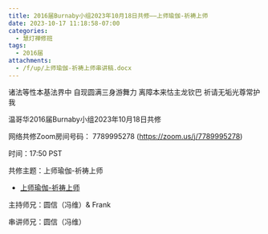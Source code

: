 ```yaml
---
title: 2016届Burnaby小组2023年10月18日共修——上师瑜伽-祈祷上师
date: 2023-10-17 11:18:58-07:00
categories:
  - 慧灯禅修班
tags:
  - 2016届
attachments:
  - /f/up/上师瑜伽-祈祷上师串讲稿.docx
---
```

诸法等性本基法界中 自现圆满三身游舞力 离障本来怙主龙钦巴 祈请无垢光尊常护我

温哥华2016届Burnaby小组2023年10月18日共修

网络共修Zoom房间号码： 7789995278 (<https://zoom.us/j/7789995278>)

时间：17:50 PST

共修主题：上师瑜伽-祈祷上师
* [上师瑜伽-祈祷上师](/f/up/上师瑜伽-祈祷上师串讲稿.docx)


主持师兄：圆信（冯维）& Frank

串讲师兄：圆信（冯维） 
